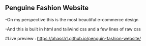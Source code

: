 ## Penguine Fashion Website
-On my perspective this is the most beautiful e-commerce design

-And this is built in html and tailwind css and a few lines of raw css 

#Live preview :  https://ahassh1.github.io/penguin-fashion-website/
